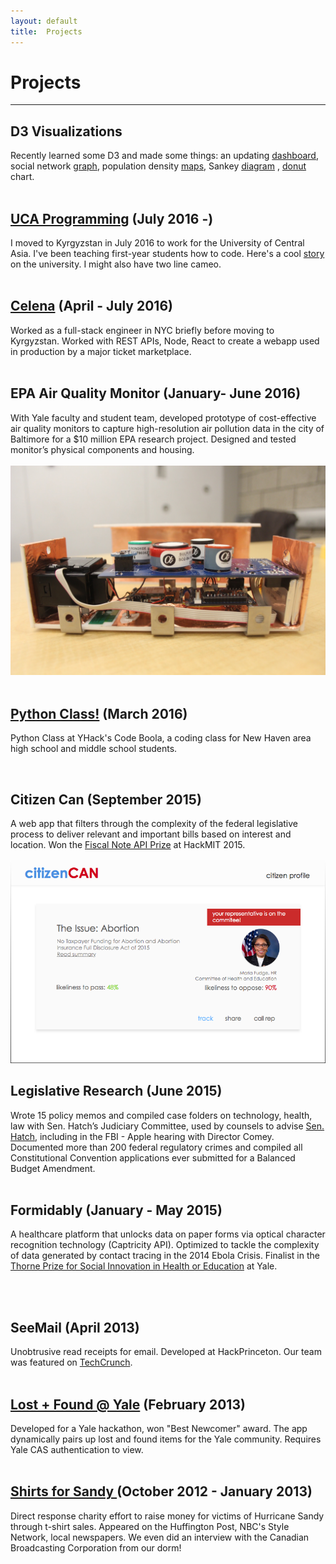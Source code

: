 ```yaml
---
layout: default
title:  Projects
---
```

# Projects  

<hr/>

## D3 Visualizations
Recently learned some D3 and made some things: an updating [dashboard](d3/dash.html), social network [graph](d3/net.html), population density [maps](posts/Utah-Choropleth.html), Sankey [diagram](d3/sankey.html) , [donut](d3/donut.html) chart.  
<br>  

## <a href= 'http://ucentralasia.org/'>UCA Programming</a> (July 2016 -)
I moved to Kyrgyzstan in July 2016 to work for the University of Central Asia. I've been teaching first-year students how to code. Here's a cool
<a href= 'https://www.devex.com/news/a-world-class-university-town-89014'> story </a> on the university. I might also have two line cameo.  
<br>

## <a href= "http://celena.co">Celena</a> (April - July 2016)
Worked as a full-stack engineer in NYC briefly before moving to Kyrgyzstan. Worked with REST APIs, Node, React to create a webapp used in production by a major ticket marketplace.  
<br>

## EPA Air Quality Monitor (January- June 2016)
With Yale faculty and student team, developed prototype of cost-effective air quality monitors to capture high-resolution air pollution data in the city of Baltimore for a $10 million EPA research project. Designed and tested monitor’s physical components and housing.  
<br> <img src="images/monitor.jpg" alt="EPA monitor">  
<br>

## <a href="http://jchang.me/posts/2016/04/01/Python-Class!.html">Python Class!</a> (March 2016)
Python Class at YHack's Code Boola, a coding class for New Haven area high school and middle school students.

<script async class="speakerdeck-embed" data-id="1571c61bee9c44f9864fd9d16da27895" data-ratio="1.77777777777778" src="//speakerdeck.com/assets/embed.js"></script>  
<br>

## Citizen Can (September 2015)  
A web app that filters through the complexity of the federal legislative process to deliver relevant and important bills based on interest and location. Won the [Fiscal Note API Prize](https://fiscalnote.github.io/FiscalNote-API/internal) at HackMIT 2015.  

<img src="images/citizencan.png" alt="Citizen Can">  
<br>

## Legislative Research (June 2015)  
Wrote 15 policy memos and compiled case folders on technology, health, law with Sen. Hatch’s Judiciary Committee, used by counsels to advise [Sen. Hatch](http://www.hatch.senate.gov/public/), including in the FBI - Apple hearing with Director Comey. Documented more than 200 federal regulatory crimes and compiled all Constitutional Convention applications ever submitted for a Balanced Budget Amendment.  
<br>

## Formidably (January - May 2015)
A healthcare platform that unlocks data on paper forms via optical character recognition technology (Captricity API). Optimized to tackle the complexity of data generated by contact tracing in the 2014 Ebola Crisis. Finalist in the [Thorne Prize for Social Innovation in Health or Education](http://innovatehealth.yale.edu/prize) at Yale.  
<br>
<script async class="speakerdeck-embed" data-id="c83e7ce0811745789c511a520bd5cc0b" data-ratio="1.77777777777778" src="//speakerdeck.com/assets/embed.js"></script> <br>

## SeeMail (April 2013)
Unobtrusive read receipts for email. Developed at HackPrinceton. Our team was featured on <a href= "http://techcrunch.com/2013/04/07/students-tackle-road-trips-online-distraction-and-more-at-hackprinceton/">TechCrunch</a>.  
<br>

## <a href="http://lostfoundyale.herokuapp.com/">Lost + Found @ Yale</a> (February 2013)
Developed for a Yale hackathon, won "Best Newcomer" award. The app dynamically pairs up lost and found items for the Yale community. Requires Yale CAS authentication to view.  
<br>

## <a href= "http://www.nhregister.com/general-news/20121117/yale-students-roll-up-sleeves-to-lend-a-hand-with-sandy-relief"> Shirts for Sandy </a>(October 2012 - January 2013)
Direct response charity effort to raise money for victims of Hurricane Sandy through t-shirt sales. Appeared on the Huffington Post, NBC's Style Network, local newspapers. We even did an interview with the Canadian Broadcasting Corporation from our dorm!
